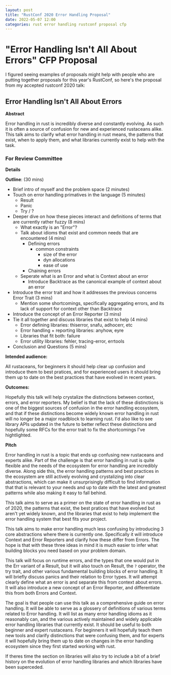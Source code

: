 ```yaml
---
layout: post
title: "RustConf 2020 Error Handling Proposal"
date: 2022-05-07 12:00
categories: rust error handling rustconf proposal cfp
---
```


# "Error Handling Isn't All About Errors" CFP Proposal

I figured seeing examples of proposals might help with people who are putting
together proposals for this year's RustConf, so here's the proposal from my
accepted rustconf 2020 talk:

## Error Handling Isn't All About Errors

**Abstract**

Error handling in rust is incredibly diverse and constantly evolving. As such
it is often a source of confusion for new and experienced rustaceans alike.
This talk aims to clarify what error handling in rust means, the patterns that
exist, when to apply them, and what libraries currently exist to help with the
task.

### For Review Committee

**Details**

**Outline**: (30 mins)
- Brief intro of myself and the problem space (2 minutes)
- Touch on error handling primatives in the language (5 minutes)
    - Result
    - Panic
    - Try / ?
- Deeper dive on how these pieces interact and definitions of terms that are currently rather fuzzy (8 mins)
    - What exactly is an "Error"?
    - Talk about idioms that exist and common needs that are encountered (4 mins)
        - Defining errors
            - common constraints
                - size of the error
                - dyn allocations
                - ease of use
        - Chaining errors
    - Seperate what is an Error and what is Context about an error
        - Introduce Backtrace as the canonical example of context about an error
- Introduce the error trait and how it addresses the previous concerns Error Trait (3 mins)
    - Mention some shortcomings, specifically aggregating errors, and its lack
      of support for context other than Backtrace
- Introduce the concept of an Error Reporter (3 mins)
- Tie it all together and discuss libraries that exist to help (4 mins)
    - Error defining libraries: thiserror, snafu, adhocerr, etc
    - Error handling + reporting libraries: anyhow, eyre
    - Libraries that fit both: failure
    - Error utility libraries: fehler, tracing-error, errtools
- Conclusion and Questions (5 mins)

**Intended audience:**

All rustaceans, for beginners it should help clear up confusion and introduce
them to best pratices, and for experienced users it should bring them up to
date on the best practices that have evolved in recent years.

**Outcomes:**

Hopefully this talk will help crystalize the distinctions between context,
errors, and error reporters. My belief is that the lack of these distinctions
is one of the biggest sources of confusion in the error handling ecosystem, and
that if these distinctions become widely known error handling in rust will no
longer be a major roadblock to learning rust. I'd also like to see library APIs
updated in the future to better reflect these distinctions and hopefully some
RFCs for the error trait to fix the shortcomings I've hightlighted.

**Pitch**

Error handling in rust is a topic that ends up confusing new rustaceans and
experts alike. Part of the challenge is that error handling in rust is quite
flexible and the needs of the ecosystem for error handling are incredibly
diverse. Along side this, the error handling patterns and best practices in the
ecosystem are still actively evolving and crystalizing into clear abstractions,
which can make it unsurprisingly difficult to find information that that is
relevant to your needs and up to date with the latest and greatest patterns
while also making it easy to fall behind.

This talk aims to serve as a primer on the state of error handling in rust as
of 2020, the patterns that exist, the best pratices that have evolved but
aren't yet widely known, and the libraries that exist to help implement the
error handling system that best fits your project.

This talk aims to make error handling much less confusing by introducing 3 core
abstractions where there is currently one. Specifically it will introduce
Context and Error Reporters and clarify how these differ from Errors. The hope
is that with these three ideas in mind it is much easier to infer what building
blocks you need based on your problem domain.

This talk will focus on runtime errors, and the types that one would put in the
Err variant of a Result, but it will also touch on Result, the `?` operator,
the try trait, and other various fundamental building blocks of error handling.
It will briefly discuss panics and their relation to Error types. It will
attempt clearly define what an error is and separate this from context about
errors. It will also introduce a new concept of an Error Reporter, and
differentiate this from both Errors and Context.

The goal is that people can use this talk as a comprehensive guide on error
handling. It will be able to serve as a glossery of definitions of various
terms related to Error handling. It will list as many error handling idioms as
it reasonably can, and the various actively maintained and widely applicable
error handling libraries that currently exist. It should be useful to both
beginner and expert rustaceans. For beginners it will hopefully teach them new
tools and clarify distinctions that were confusing them, and for experts it
will hopefully bring them up to date on changes in the error handling ecosystem
since they first started working with rust.

If theres time the section on libraries will also try to include a bit of a
brief history on the evolution of error handling libraries and which libraries
have been superceded.
